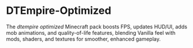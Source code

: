 # DTEmpire-Optimized
The *dtempire optimized* Minecraft pack boosts FPS, updates HUD/UI, adds mob animations, and quality-of-life features, blending Vanilla feel with mods, shaders, and textures for smoother, enhanced gameplay.
